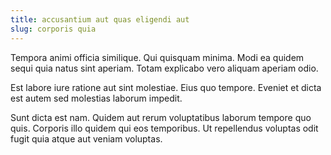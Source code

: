 ```yaml
---
title: accusantium aut quas eligendi aut
slug: corporis quia
---
```


Tempora animi officia similique. Qui quisquam minima. Modi ea quidem sequi quia natus sint aperiam. Totam explicabo vero aliquam aperiam odio.

Est labore iure ratione aut sint molestiae. Eius quo tempore. Eveniet et dicta est autem sed molestias laborum impedit.

Sunt dicta est nam. Quidem aut rerum voluptatibus laborum tempore quo quis. Corporis illo quidem qui eos temporibus. Ut repellendus voluptas odit fugit quia atque aut veniam voluptas.
